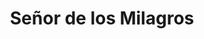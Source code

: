 ---
title: "Señor de los Milagros"
url: /santiago-de-veraguas/senor-de-los-milagros/
shop: Bäckerei
---